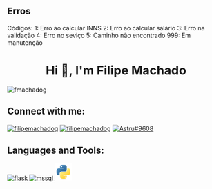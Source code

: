 ## Erros
Códigos:
    1: Erro ao calcular INNS
    2: Erro ao calcular salário
    3: Erro na validação
    4: Erro no seviço
    5: Caminho não encontrado
    999: Em manutenção

<h1 align="center">Hi 👋, I'm Filipe Machado</h1>
<p align="left"> <img src="https://komarev.com/ghpvc/?username=fmachadog&label=Profile%20views&color=0e75b6&style=flat" alt="fmachadog" /> </p>

<h2 align="left">Connect with me:</h2>
<p align="left">
<a href="https://linkedin.com/in/filipemachadog" target="blank"><img align="center" src="https://raw.githubusercontent.com/rahuldkjain/github-profile-readme-generator/master/src/images/icons/Social/linked-in-alt.svg" alt="filipemachadog" height="30" width="40" /></a>
<a href="https://instagram.com/filipemachadog" target="blank"><img align="center" src="https://raw.githubusercontent.com/rahuldkjain/github-profile-readme-generator/master/src/images/icons/Social/instagram.svg" alt="filipemachadog" height="30" width="40" /></a>
<a href="https://discord.gg/Astru#9608" target="blank"><img align="center" src="https://raw.githubusercontent.com/rahuldkjain/github-profile-readme-generator/master/src/images/icons/Social/discord.svg" alt="Astru#9608" height="30" width="40" /></a>
</p>

<h2 align="left">Languages and Tools:</h2>
<p align="left"> <a href="https://flask.palletsprojects.com/" target="_blank" rel="noreferrer"> <img src="https://www.vectorlogo.zone/logos/pocoo_flask/pocoo_flask-icon.svg" alt="flask" width="40" height="40"/> </a> <a href="https://www.microsoft.com/en-us/sql-server" target="_blank" rel="noreferrer"> <img src="https://www.svgrepo.com/show/303229/microsoft-sql-server-logo.svg" alt="mssql" width="40" height="40"/> </a> <a href="https://www.python.org" target="_blank" rel="noreferrer"> <img src="https://raw.githubusercontent.com/devicons/devicon/master/icons/python/python-original.svg" alt="python" width="40" height="40"/> </a> </p>
